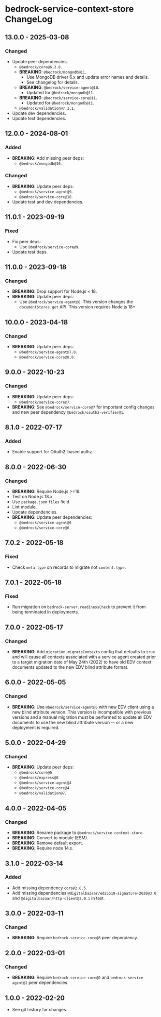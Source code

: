 # bedrock-service-context-store ChangeLog

## 13.0.0 - 2025-03-08

### Changed
- Update peer dependencies.
  - `@bedrock/core@6.3.0`.
  - **BREAKING**: `@bedrock/mongodb@11`.
    - Use MongoDB driver 6.x and update error names and details.
    - See changelog for details.
  - **BREAKING**: `@bedrock/service-agent@10`.
    - Updated for `@bedrock/mongodb@11`.
  - **BREAKING**: `@bedrock/service-core@11`.
    - Updated for `@bedrock/mongodb@11`.
  - `@bedrock/validation@7.1.1`.
- Update dev dependencies.
- Update test dependencies.

## 12.0.0 - 2024-08-01

### Added
- **BREAKING**: Add missing peer deps:
  - `@bedrock/mongodb@10`.

### Changed
- **BREAKING**: Update peer deps:
  - `@bedrock/service-agent@9`.
  - `@bedrock/service-core@10`.
- Update test and dev dependencies.

## 11.0.1 - 2023-09-19

### Fixed
- Fix peer deps:
  - Use `@bedrock/service-core@9`.
- Update test deps.

## 11.0.0 - 2023-09-18

### Changed
- **BREAKING**: Drop support for Node.js < 18.
- **BREAKING**: Update peer deps:
  - Use `@bedrock/service-agent@8`. This version changes the
    `documentStores.get` API. This version requires Node.js 18+.

## 10.0.0 - 2023-04-18

### Changed
- **BREAKING**: Update peer deps:
  - `@bedrock/service-agent@7.0`.
  - `@bedrock/service-core@8.0`.

## 9.0.0 - 2022-10-23

### Changed
- **BREAKING**: Update peer deps:
  - `@bedrock/service-core@7`.
- **BREAKING**: See `@bedrock/service-core@7` for important config changes
  and new peer dependency `@bedrock/oauth2-verifier@1`.

## 8.1.0 - 2022-07-17

### Added
- Enable support for OAuth2-based authz.

## 8.0.0 - 2022-06-30

### Changed
- **BREAKING**: Require Node.js >=16.
- Test on Node.js 18.x.
- Use `package.json` `files` field.
- Lint module.
- Update dependencies.
- **BREAKING**: Update peer dependencies:
  - `@bedrock/service-agent@6`
  - `@bedrock/service-core@6`

## 7.0.2 - 2022-05-18

### Fixed
- Check `meta.type` on records to migrate not `content.type`.

## 7.0.1 - 2022-05-18

### Fixed
- Run migration on `bedrock-server.readinessCheck` to prevent it from being
  terminated in deployments.

## 7.0.0 - 2022-05-17

### Changed
- **BREAKING**: Add `migration.migrateContexts` config that defaults to `true`
  and will cause all contexts associated with a service agent created prior
  to a target migration date of May 24th (2022) to have old EDV context
  documents updated to the new EDV blind attribute format.

## 6.0.0 - 2022-05-05

### Changed
- **BREAKING**: Use `@bedrock/service-agent@5` with new EDV client using a
  new blind attribute version. This version is incompatible with previous
  versions and a manual migration must be performed to update all
  EDV documents to use the new blind attribute version -- or a new
  deployment is required.

## 5.0.0 - 2022-04-29

### Changed
- **BREAKING**: Update peer deps:
  - `@bedrock/core@6`
  - `@bedrock/express@8`
  - `@bedrock/service-agent@4`
  - `@bedrock/service-core@4`
  - `@bedrock/validation@7`.

## 4.0.0 - 2022-04-05

### Changed
- **BREAKING**: Rename package to `@bedrock/service-context-store`.
- **BREAKING**: Convert to module (ESM).
- **BREAKING**: Remove default export.
- **BREAKING**: Require node 14.x.

## 3.1.0 - 2022-03-14

### Added
- Add missing dependency `cors@2.8.5`.
- Add missing dependencies `@digitalbazaar/ed25519-signature-2020@3.0` and
  `@digitalbazaar/http-client@2.0.1` in test.

## 3.0.0 - 2022-03-11

### Changed
- **BREAKING**: Require `bedrock-service-core@3` peer dependency.

## 2.0.0 - 2022-03-01

### Changed
- **BREAKING**: Require `bedrock-service-core@2` and `bedrock-service-agent@2`
  peer dependencies.

## 1.0.0 - 2022-02-20

- See git history for changes.
